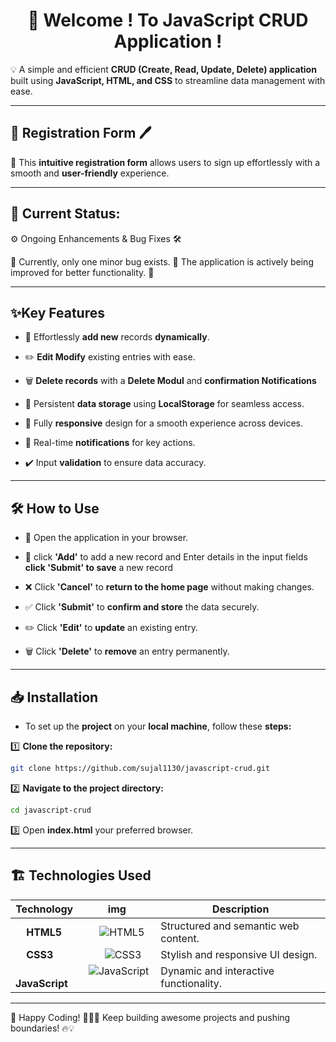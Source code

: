 <h1 align="center">👋 Welcome ! To JavaScript CRUD Application !</h1>
💡 A simple and efficient <strong>CRUD (Create, Read, Update, Delete) application</strong> built using <strong>JavaScript, HTML, and CSS</strong> to streamline data management with ease.

---

## 📝 Registration Form 🖊️

📌 This **intuitive registration form** allows users to sign up effortlessly with a smooth and **user-friendly** experience.

---

## 🚧 Current Status:

⚙️ Ongoing Enhancements & Bug Fixes 🛠️

🔧 Currently, only one minor bug exists. 🐞 The application is actively being improved for better functionality. 💬

---

## ✨Key Features

- 🚀 Effortlessly **add new** records **dynamically**.

- ✏️ **Edit Modify** existing entries with ease.

- 🗑️ **Delete records** with a **Delete Modul** and **confirmation Notifications**

- 💾 Persistent **data storage** using **LocalStorage** for seamless access.

- 📱 Fully **responsive** design for a smooth experience across devices.

- 💬 Real-time **notifications** for key actions.

- ✔️ Input **validation** to ensure data accuracy.

---

## 🛠️ How to Use

- 📂 Open the application in your browser.

- 📝 click **'Add'** to add a new record and Enter details in the input fields **click 'Submit' to save** a new record

- ❌ Click **'Cancel'** to **return to the home page** without making changes.

- ✅ Click **'Submit'** to **confirm and store** the data securely.

- ✏️ Click **'Edit'** to **update** an existing entry.

- 🗑️ Click **'Delete'** to **remove** an entry permanently.

---

## 📥 Installation

- To set up the **project** on your **local machine**, follow these **steps:**

1️⃣ **Clone the repository:**

```bash
git clone https://github.com/sujal1130/javascript-crud.git
```

2️⃣ **Navigate to the project directory:**

```bash
cd javascript-crud
```

3️⃣ Open **index.html** your preferred browser.

---

## 🏗️ Technologies Used

| Technology  | img | Description |
|-------------|-------------|-------------|
| &nbsp; &nbsp; **HTML5** | &nbsp; &nbsp; &nbsp; ![HTML5](https://img.shields.io/badge/HTML5-E34F26?style=for-the-badge&logo=html5&logoColor=white) &nbsp;| Structured and semantic web content. |
| &nbsp; &nbsp; **CSS3** | &nbsp; &nbsp; &nbsp; &nbsp; ![CSS3](https://img.shields.io/badge/CSS3-1572B6?style=for-the-badge&logo=css3&logoColor=white) &nbsp; | Stylish and responsive UI design. |
| &nbsp; **JavaScript** | &nbsp; ![JavaScript](https://img.shields.io/badge/JavaScript-F7DF1E?style=for-the-badge&logo=javascript&logoColor=black) &nbsp; | Dynamic and interactive functionality. |


---

🚀 Happy Coding! 👨‍💻✨ Keep building awesome projects and pushing boundaries! 🔥💡

